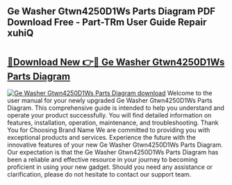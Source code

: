## Ge Washer Gtwn4250D1Ws Parts Diagram PDF Download Free - Part-TRm User Guide Repair xuhiQ

# <h2><a href="http://dfmw74.blite.top/?on=Ge+Washer+Gtwn4250D1Ws+Parts+Diagram">🔗Download New 👉🔴 Ge Washer Gtwn4250D1Ws Parts Diagram</a></h2>

[![Ge Washer Gtwn4250D1Ws Parts Diagram download](https://i.imgur.com/lujVjoI.png)](http://dfmw74.blite.top/?on=Ge+Washer+Gtwn4250D1Ws+Parts+Diagram)
Welcome to the user manual for your newly upgraded Ge Washer Gtwn4250D1Ws Parts Diagram. This comprehensive guide is intended to help you understand and operate your product successfully. You will find detailed information on features, installation, operation, maintenance, and troubleshooting. Thank You for Choosing Brand Name We are committed to providing you with exceptional products and services. Experience the future with the innovative features of your new Ge Washer Gtwn4250D1Ws Parts Diagram. Our expectation is that the Ge Washer Gtwn4250D1Ws Parts Diagram has been a reliable and effective resource in your journey to becoming proficient in using your new gadget. Should you need any assistance or clarification, please do not hesitate to contact our support team.
